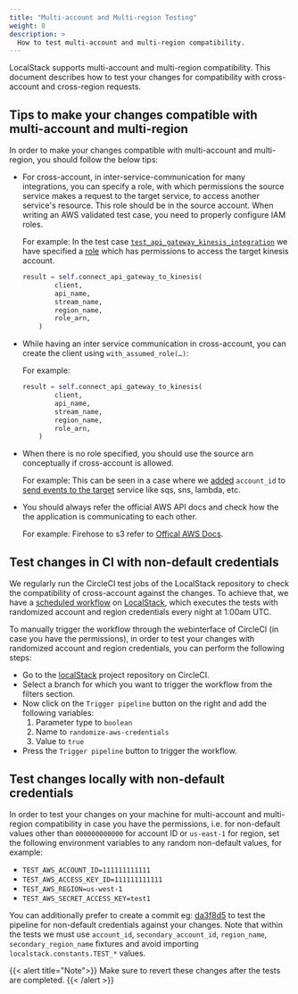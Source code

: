 ```yaml
---
title: "Multi-account and Multi-region Testing"
weight: 8
description: >
  How to test multi-account and multi-region compatibility.
---
```


LocalStack supports multi-account and multi-region compatibility. 
This document describes how to test your changes for compatibility with cross-account and cross-region requests.

## Tips to make your changes compatible with multi-account and multi-region

In order to make your changes compatible with multi-account and multi-region, you should follow the below tips:

- For cross-account, in inter-service-communication for many integrations, you can specify a role, with which permissions the source service makes a request to the target service, to access another service's resource. 
This role should be in the source account.
When writing an AWS validated test case, you need to properly configure IAM roles.

    For example: 
    In the test case [`test_api_gateway_kinesis_integration`](https://github.com/localstack/localstack/blob/0c2d8a103a9a06ade4ef1c18eacf5888d2b8adcf/tests/aws/services/apigateway/test_apigateway_basic.py#L2047) we have specified a [role](https://github.com/localstack/localstack/blob/ae31f63bb6d8254edc0c85a66e3c36cd0c7dc7b0/tests/aws/services/apigateway/test_apigateway_basic.py#L2017-L2022) which has permissions to access the target kinesis account.
    ```python
    result = self.connect_api_gateway_to_kinesis(
            client,
            api_name,
            stream_name,
            region_name,
            role_arn,
        )
    ```

- While having an inter service communication in cross-account, you can create the client using `with_assumed_role(…)`:

    For example:
    ```python
    result = self.connect_api_gateway_to_kinesis(
            client,
            api_name,
            stream_name,
            region_name,
            role_arn,
        )
    ```
    
- When there is no role specified, you should use the source arn conceptually if cross-account is allowed. 

    For example:
    This can be seen in a case where we [added](https://github.com/localstack/localstack/blob/ae31f63bb6d8254edc0c85a66e3c36cd0c7dc7b0/localstack/utils/aws/message_forwarding.py#L42) `account_id` to [send events to the target](https://github.com/localstack/localstack/blob/ae31f63bb6d8254edc0c85a66e3c36cd0c7dc7b0/localstack/utils/aws/message_forwarding.py#L31) service like sqs, sns, lambda, etc. 

- You should always refer the official AWS API docs and check how the the application is communicating to each other. 
    
    For example: 
    Firehose to s3 refer to [Offical AWS Docs](https://docs.aws.amazon.com/firehose/latest/dev/controlling-access.html#cross-account-delivery-s3).


## Test changes in CI with non-default credentials

We regularly run the CircleCI test jobs of the LocalStack repository to check the compatibility of cross-account against the changes. 
To achieve that, we have a [scheduled workflow](https://github.com/localstack/localstack/blob/master/.circleci/config.yml) on [LocalStack](https://github.com/localstack/localstack), which executes the tests with randomized account and region credentials every night at 1:00am UTC.

To manually trigger the workflow through the webinterface of CircleCI (in case you have the permissions), in order to test your changes with randomized account and region credentials, you can perform the following steps: 
- Go to the [localStack](https://app.circleci.com/pipelines/github/localstack/localstack) project repository on CircleCI.
- Select a branch for which you want to trigger the workflow from the filters section.
- Now click on the `Trigger pipeline` button on the right and add the following variables:
    1. Parameter type to `boolean`
    2. Name to `randomize-aws-credentials`
    3. Value to `true`
- Press the `Trigger pipeline` button to trigger the workflow.

## Test changes locally with non-default credentials

In order to test your changes on your machine for multi-account and multi-region compatibility in case you have the permissions, i.e. for non-default values other than `000000000000` for account ID or `us-east-1` for region, set the following environment variables to any random non-default values, for example:  

- `TEST_AWS_ACCOUNT_ID=111111111111`
- `TEST_AWS_ACCESS_KEY_ID=111111111111`
- `TEST_AWS_REGION=us-west-1`
- `TEST_AWS_SECRET_ACCESS_KEY=test1`

You can additionally prefer to create a commit eg: [da3f8d5](https://github.com/localstack/localstack/pull/9751/commits/da3f8d5f2328adb7c5c025722994fea4433c08ba) to test the pipeline for non-default credentials against your changes. 
Note that within the tests we must use `account_id`, `secondary_account_id`, `region_name`, `secondary_region_name` fixtures and avoid importing `localstack.constants.TEST_*` values. 

{{< alert title="Note">}}
Make sure to revert these changes after the tests are completed. 
{{< /alert >}}
